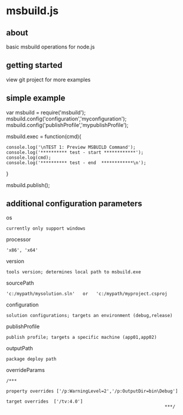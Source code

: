 msbuild.js
=======

about
--------
basic msbuild operations for node.js



getting started
----------
view git project for more examples



simple example
---
var msbuild = require('msbuild');
msbuild.config('configuration','myconfiguration');
msbuild.config('publishProfile','mypublishProfile');

msbuild.exec  = function(cmd){
	
	console.log('\nTEST 1: Preview MSBUILD Command');
	console.log('********** test - start ************');
	console.log(cmd);
	console.log('********** test - end  ************\n');
}

msbuild.publish();



additional configuration parameters
---
os

	currently only support windows
	
processor

	'x86', 'x64'
	
version

	tools version; determines local path to msbuild.exe
	
sourcePath

	'c:/mypath/mysolution.sln'   or   'c:/mypath/myproject.csproj
	
configuration

	solution configurations; targets an environment (debug,release)  
	
publishProfile

	publish profile; targets a specific machine (app01,app02)
	
outputPath

	package deploy path
	
overrideParams

	/***
																		property overrides ['/p:WarningLevel=2','/p:OutputDir=bin\Debug']   
																		target overrides  ['/tv:4.0']
																***/







	
